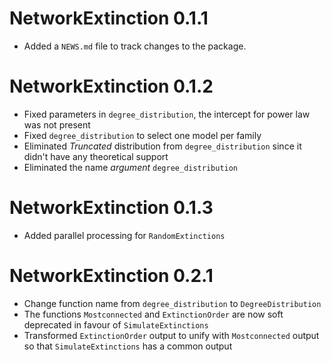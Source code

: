 # NetworkExtinction 0.1.1

* Added a `NEWS.md` file to track changes to the package.

# NetworkExtinction 0.1.2

* Fixed parameters in `degree_distribution`, the intercept for power law was not present
* Fixed `degree_distribution` to select one model per family
* Eliminated *Truncated* distribution from `degree_distribution` since it didn't have any theoretical support
* Eliminated the name *argument* `degree_distribution`

# NetworkExtinction 0.1.3

* Added parallel processing for `RandomExtinctions`

# NetworkExtinction 0.2.1

* Change function name from `degree_distribution` to `DegreeDistribution`
* The functions `Mostconnected` and `ExtinctionOrder` are now soft deprecated in favour of `SimulateExtinctions`
* Transformed `ExtinctionOrder` output to unify with `Mostconnected` output so that `SimulateExtinctions` has a common output
